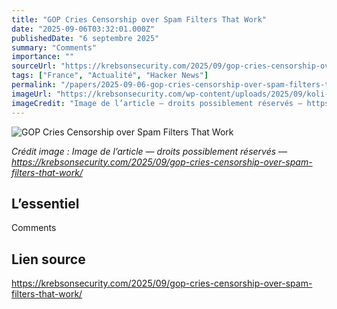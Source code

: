 ```yaml
---
title: "GOP Cries Censorship over Spam Filters That Work"
date: "2025-09-06T03:32:01.000Z"
publishedDate: "6 septembre 2025"
summary: "Comments"
importance: ""
sourceUrl: "https://krebsonsecurity.com/2025/09/gop-cries-censorship-over-spam-filters-that-work/"
tags: ["France", "Actualité", "Hacker News"]
permalink: "/papers/2025-09-06-gop-cries-censorship-over-spam-filters-that-work"
imageUrl: "https://krebsonsecurity.com/wp-content/uploads/2025/09/koli-loks-red-v-blue.png"
imageCredit: "Image de l’article — droits possiblement réservés — https://krebsonsecurity.com/2025/09/gop-cries-censorship-over-spam-filters-that-work/"
---
```


![GOP Cries Censorship over Spam Filters That Work](https://krebsonsecurity.com/wp-content/uploads/2025/09/koli-loks-red-v-blue.png)

*Crédit image : Image de l’article — droits possiblement réservés — https://krebsonsecurity.com/2025/09/gop-cries-censorship-over-spam-filters-that-work/*

## L’essentiel

Comments

## Lien source

https://krebsonsecurity.com/2025/09/gop-cries-censorship-over-spam-filters-that-work/
